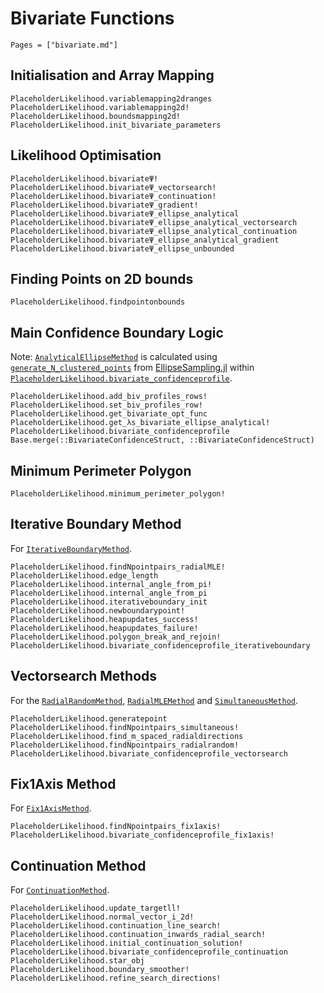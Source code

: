 # Bivariate Functions

```@index
Pages = ["bivariate.md"]
```

## Initialisation and Array Mapping

```@docs
PlaceholderLikelihood.variablemapping2dranges
PlaceholderLikelihood.variablemapping2d!
PlaceholderLikelihood.boundsmapping2d!
PlaceholderLikelihood.init_bivariate_parameters
```

## Likelihood Optimisation

```@docs
PlaceholderLikelihood.bivariateΨ!
PlaceholderLikelihood.bivariateΨ_vectorsearch!
PlaceholderLikelihood.bivariateΨ_continuation!
PlaceholderLikelihood.bivariateΨ_gradient!
PlaceholderLikelihood.bivariateΨ_ellipse_analytical
PlaceholderLikelihood.bivariateΨ_ellipse_analytical_vectorsearch
PlaceholderLikelihood.bivariateΨ_ellipse_analytical_continuation
PlaceholderLikelihood.bivariateΨ_ellipse_analytical_gradient
PlaceholderLikelihood.bivariateΨ_ellipse_unbounded
```

## Finding Points on 2D bounds

```@docs
PlaceholderLikelihood.findpointonbounds
```

## Main Confidence Boundary Logic 

Note: [`AnalyticalEllipseMethod`](@ref) is calculated using [`generate_N_clustered_points`](https://joeltrent.github.io/EllipseSampling.jl/stable/user_interface/#EllipseSampling.generate_N_clustered_points) from [EllipseSampling.jl](https://github.com/JoelTrent/EllipseSampling.jl) within [`PlaceholderLikelihood.bivariate_confidenceprofile`](@ref).

```@docs
PlaceholderLikelihood.add_biv_profiles_rows!
PlaceholderLikelihood.set_biv_profiles_row!
PlaceholderLikelihood.get_bivariate_opt_func
PlaceholderLikelihood.get_λs_bivariate_ellipse_analytical!
PlaceholderLikelihood.bivariate_confidenceprofile
Base.merge(::BivariateConfidenceStruct, ::BivariateConfidenceStruct)
```

## Minimum Perimeter Polygon

```@docs
PlaceholderLikelihood.minimum_perimeter_polygon!
```

## Iterative Boundary Method

For [`IterativeBoundaryMethod`](@ref).

```@docs
PlaceholderLikelihood.findNpointpairs_radialMLE!
PlaceholderLikelihood.edge_length
PlaceholderLikelihood.internal_angle_from_pi!
PlaceholderLikelihood.internal_angle_from_pi
PlaceholderLikelihood.iterativeboundary_init
PlaceholderLikelihood.newboundarypoint!
PlaceholderLikelihood.heapupdates_success!
PlaceholderLikelihood.heapupdates_failure!
PlaceholderLikelihood.polygon_break_and_rejoin!
PlaceholderLikelihood.bivariate_confidenceprofile_iterativeboundary
```

## Vectorsearch Methods

For the [`RadialRandomMethod`](@ref), [`RadialMLEMethod`](@ref) and [`SimultaneousMethod`](@ref).

```@docs
PlaceholderLikelihood.generatepoint
PlaceholderLikelihood.findNpointpairs_simultaneous!
PlaceholderLikelihood.find_m_spaced_radialdirections
PlaceholderLikelihood.findNpointpairs_radialrandom!
PlaceholderLikelihood.bivariate_confidenceprofile_vectorsearch
```

## Fix1Axis Method

For [`Fix1AxisMethod`](@ref).

```@docs
PlaceholderLikelihood.findNpointpairs_fix1axis!
PlaceholderLikelihood.bivariate_confidenceprofile_fix1axis!
```

## Continuation Method

For [`ContinuationMethod`](@ref).

```@docs
PlaceholderLikelihood.update_targetll!
PlaceholderLikelihood.normal_vector_i_2d!
PlaceholderLikelihood.continuation_line_search!
PlaceholderLikelihood.continuation_inwards_radial_search!
PlaceholderLikelihood.initial_continuation_solution!
PlaceholderLikelihood.bivariate_confidenceprofile_continuation
PlaceholderLikelihood.star_obj
PlaceholderLikelihood.boundary_smoother!
PlaceholderLikelihood.refine_search_directions!
```